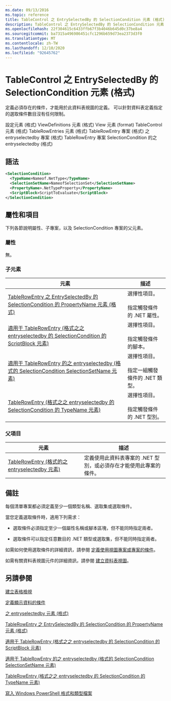 ```yaml
---
ms.date: 09/13/2016
ms.topic: reference
title: TableControl 之 EntrySelectedBy 的 SelectionCondition 元素 (格式)
description: TableControl 之 EntrySelectedBy 的 SelectionCondition 元素 (格式)
ms.openlocfilehash: 22f304615c6433ffb67f3b4046b645d0c37be8a4
ms.sourcegitcommit: ba7315a496986451cfc1296b659d73ea2373d3f0
ms.translationtype: MT
ms.contentlocale: zh-TW
ms.lasthandoff: 12/10/2020
ms.locfileid: "92645762"
---
```

# <a name="selectioncondition-element-for-entryselectedby-for-tablecontrol-format"></a>TableControl 之 EntrySelectedBy 的 SelectionCondition 元素 (格式)

定義必須存在的條件，才能用於此資料表視圖的定義。 可以針對資料表定義指定的選取條件數目沒有任何限制。

設定元素 (格式) ViewDefinitions 元素 (格式) View 元素 (format) TableControl 元素 (格式) TableRowEntries 元素 (格式) TableRowEntry 專案 (格式) 之 entryselectedby 專案 (格式) TableRowEntry 專案 SelectionCondition 的之 entryselectedby (格式) 

## <a name="syntax"></a>語法

```xml
<SelectionCondition>
  <TypeName>Nameof.NetType</TypeName>
  <SelectionSetName>NameofSelectionSet</SelectionSetName>
  <PropertyName>.NetTypeProperty</PropertyName>
  <ScriptBlock>ScriptToEvaluate</ScriptBlock>
</SelectionCondition>
```

## <a name="attributes-and-elements"></a>屬性和項目

下列各節說明屬性、子專案，以及 SelectionCondition 專案的父元素。

### <a name="attributes"></a>屬性

無。

### <a name="child-elements"></a>子元素

|元素|描述|
|-------------|-----------------|
|[TableRowEntry 之 EntrySelectedBy 的 SelectionCondition 的 PropertyName 元素 (格式)](./propertyname-element-for-selectioncondition-for-entryselectedby-for-tablerowentry-format.md)|選擇性項目。<br /><br /> 指定觸發條件的 .NET 屬性。|
|[適用于 TableRowEntry (格式之之 entryselectedby 的 SelectionCondition 的 ScriptBlock 元素) ](./scriptblock-element-for-selectioncondition-for-entryselectedby-for-tablecontrol-format.md)|選擇性項目。<br /><br /> 指定觸發條件的腳本。|
|[適用于 TableRowEntry 的之 entryselectedby (格式的 SelectionCondition SelectionSetName 元素) ](./selectionsetname-element-for-selectioncondition-for-entryselectedby-for-tablecontrol-format.md)|選擇性項目。<br /><br /> 指定一組觸發條件的 .NET 類型。|
|[TableRowEntry (格式之之 entryselectedby 的 SelectionCondition 的 TypeName 元素) ](./typename-element-for-selectioncondition-for-entryselectedby-for-tablecontrol-format.md)|選擇性項目。<br /><br /> 指定觸發條件的 .NET 型別。|

### <a name="parent-elements"></a>父項目

|元素|描述|
|-------------|-----------------|
|[TableRowEntry (格式的之 entryselectedby 元素) ](./entryselectedby-element-for-tablerowentry-for-tablecontrol-format.md)|定義使用此資料表專案的 .NET 型別，或必須存在才能使用此專案的條件。|

## <a name="remarks"></a>備註

每個清單專案都必須定義至少一個類型名稱、選取集或選取條件。

當您定義選取條件時，適用下列需求：

- 選取條件必須指定至少一個屬性名稱或腳本區塊，但不能同時指定兩者。

- 選取條件可以指定任意數目的 .NET 類型或選取集，但不能同時指定兩者。

如需如何使用選取條件的詳細資訊，請參閱 [定義使用視圖專案或專案的條件](./defining-conditions-for-displaying-data.md)。

如需有關資料表視圖元件的詳細資訊，請參閱 [建立資料表視圖](./creating-a-table-view.md)。

## <a name="see-also"></a>另請參閱

[建立表格檢視](./creating-a-table-view.md)

[定義顯示資料的條件](./defining-conditions-for-displaying-data.md)

[之 entryselectedby 元素 (格式) ](./entryselectedby-element-for-tablerowentry-for-tablecontrol-format.md)

[TableRowEntry 之 EntrySelectedBy 的 SelectionCondition 的 PropertyName 元素 (格式)](./propertyname-element-for-selectioncondition-for-entryselectedby-for-tablerowentry-format.md)

[適用于 TableRowEntry (格式之之 entryselectedby 的 SelectionCondition 的 ScriptBlock 元素) ](./scriptblock-element-for-selectioncondition-for-entryselectedby-for-tablecontrol-format.md)

[適用于 TableRowEntry 的之 entryselectedby (格式的 SelectionCondition SelectionSetName 元素) ](./selectionsetname-element-for-selectioncondition-for-entryselectedby-for-tablecontrol-format.md)

[TableRowEntry (格式之之 entryselectedby 的 SelectionCondition 的 TypeName 元素) ](./typename-element-for-selectioncondition-for-entryselectedby-for-tablecontrol-format.md)

[寫入 Windows PowerShell 格式和類型檔案](./writing-a-powershell-formatting-file.md)
